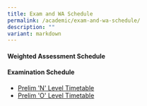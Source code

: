 ```yaml
---
title: Exam and WA Schedule
permalink: /academic/exam-and-wa-schedule/
description: ""
variant: markdown
---
```

#### Weighted Assessment Schedule



#### Examination  Schedule
* [Prelim 'N' Level Timetable](/files/2024_Prelim_N_Level_Timetable.pdf)
* [Prelim 'O' Level Timetable](/files/2024_Prelim_O_Level_Timetable.pdf) 